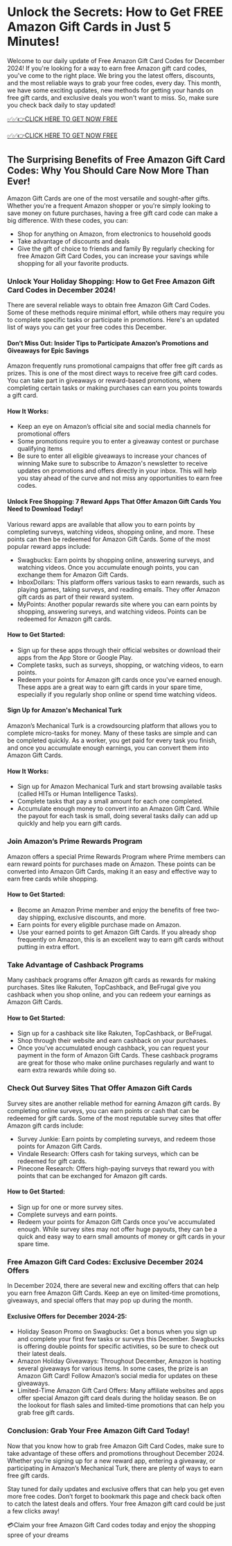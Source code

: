 
# Unlock the Secrets: How to Get FREE Amazon Gift Cards in Just 5 Minutes!

Welcome to our daily update of Free Amazon Gift Card Codes for December 2024! If you're looking for a way to earn free Amazon gift card codes, you've come to the right place. We bring you the latest offers, discounts, and the most reliable ways to grab your free codes, every day. This month, we have some exciting updates, new methods for getting your hands on free gift cards, and exclusive deals you won't want to miss. So, make sure you check back daily to stay updated!

[✅✅👉CLICK HERE TO GET NOW FREE](https://giftsurp.online/amazon/)

[✅✅👉CLICK HERE TO GET NOW FREE](https://giftsurp.online/amazon/)

## The Surprising Benefits of Free Amazon Gift Card Codes: Why You Should Care Now More Than Ever!

Amazon Gift Cards are one of the most versatile and sought-after gifts. Whether you're a frequent Amazon shopper or you're simply looking to save money on future purchases, having a free gift card code can make a big difference. With these codes, you can:

- Shop for anything on Amazon, from electronics to household goods
- Take advantage of discounts and deals
- Give the gift of choice to friends and family
By regularly checking for free Amazon Gift Card Codes, you can increase your savings while shopping for all your favorite products.

### Unlock Your Holiday Shopping: How to Get Free Amazon Gift Card Codes in December 2024!

There are several reliable ways to obtain free Amazon Gift Card Codes. Some of these methods require minimal effort, while others may require you to complete specific tasks or participate in promotions. Here's an updated list of ways you can get your free codes this December.

#### Don’t Miss Out: Insider Tips to Participate Amazon’s Promotions and Giveaways for Epic Savings

Amazon frequently runs promotional campaigns that offer free gift cards as prizes. This is one of the most direct ways to receive free gift card codes. You can take part in giveaways or reward-based promotions, where completing certain tasks or making purchases can earn you points towards a gift card.

#### How It Works:

- Keep an eye on Amazon’s official site and social media channels for promotional offers
- Some promotions require you to enter a giveaway contest or purchase qualifying items
- Be sure to enter all eligible giveaways to increase your chances of winning
Make sure to subscribe to Amazon's newsletter to receive updates on promotions and offers directly in your inbox. This will help you stay ahead of the curve and not miss any opportunities to earn free codes.

#### Unlock Free Shopping: 7 Reward Apps That Offer Amazon Gift Cards You Need to Download Today!

Various reward apps are available that allow you to earn points by completing surveys, watching videos, shopping online, and more. These points can then be redeemed for Amazon Gift Cards. Some of the most popular reward apps include:

- Swagbucks: Earn points by shopping online, answering surveys, and watching videos. Once you accumulate enough points, you can exchange them for Amazon Gift Cards.
- InboxDollars: This platform offers various tasks to earn rewards, such as playing games, taking surveys, and reading emails. They offer Amazon gift cards as part of their reward system.
- MyPoints: Another popular rewards site where you can earn points by shopping, answering surveys, and watching videos. Points can be redeemed for Amazon gift cards.

#### How to Get Started:
- Sign up for these apps through their official websites or download their apps from the App Store or Google Play.
- Complete tasks, such as surveys, shopping, or watching videos, to earn points.
- Redeem your points for Amazon gift cards once you've earned enough.
These apps are a great way to earn gift cards in your spare time, especially if you regularly shop online or spend time watching videos.

#### Sign Up for Amazon's Mechanical Turk
Amazon’s Mechanical Turk is a crowdsourcing platform that allows you to complete micro-tasks for money. Many of these tasks are simple and can be completed quickly. As a worker, you get paid for every task you finish, and once you accumulate enough earnings, you can convert them into Amazon Gift Cards.

#### How It Works:
- Sign up for Amazon Mechanical Turk and start browsing available tasks (called HITs or Human Intelligence Tasks).
- Complete tasks that pay a small amount for each one completed.
- Accumulate enough money to convert into an Amazon Gift Card.
While the payout for each task is small, doing several tasks daily can add up quickly and help you earn gift cards.

### Join Amazon’s Prime Rewards Program
Amazon offers a special Prime Rewards Program where Prime members can earn reward points for purchases made on Amazon. These points can be converted into Amazon Gift Cards, making it an easy and effective way to earn free cards while shopping.

#### How to Get Started:
- Become an Amazon Prime member and enjoy the benefits of free two-day shipping, exclusive discounts, and more.
- Earn points for every eligible purchase made on Amazon.
- Use your earned points to get Amazon Gift Cards.
If you already shop frequently on Amazon, this is an excellent way to earn gift cards without putting in extra effort.

### Take Advantage of Cashback Programs
Many cashback programs offer Amazon gift cards as rewards for making purchases. Sites like Rakuten, TopCashback, and BeFrugal give you cashback when you shop online, and you can redeem your earnings as Amazon Gift Cards.

#### How to Get Started:
- Sign up for a cashback site like Rakuten, TopCashback, or BeFrugal.
- Shop through their website and earn cashback on your purchases.
- Once you've accumulated enough cashback, you can request your payment in the form of Amazon Gift Cards.
These cashback programs are great for those who make online purchases regularly and want to earn extra rewards while doing so.

### Check Out Survey Sites That Offer Amazon Gift Cards
Survey sites are another reliable method for earning Amazon gift cards. By completing online surveys, you can earn points or cash that can be redeemed for gift cards. Some of the most reputable survey sites that offer Amazon gift cards include:

- Survey Junkie: Earn points by completing surveys, and redeem those points for Amazon Gift Cards.
- Vindale Research: Offers cash for taking surveys, which can be redeemed for gift cards.
- Pinecone Research: Offers high-paying surveys that reward you with points that can be exchanged for Amazon gift cards.
#### How to Get Started:
- Sign up for one or more survey sites.
- Complete surveys and earn points.
- Redeem your points for Amazon Gift Cards once you’ve accumulated enough.
While survey sites may not offer huge payouts, they can be a quick and easy way to earn small amounts of money or gift cards in your spare time.

### Free Amazon Gift Card Codes: Exclusive December 2024 Offers
In December 2024, there are several new and exciting offers that can help you earn free Amazon Gift Cards. Keep an eye on limited-time promotions, giveaways, and special offers that may pop up during the month.

#### Exclusive Offers for December 2024-25:
- Holiday Season Promo on Swagbucks: Get a bonus when you sign up and complete your first few tasks or surveys this December. Swagbucks is offering double points for specific activities, so be sure to check out their latest deals.
- Amazon Holiday Giveaways: Throughout December, Amazon is hosting several giveaways for various items. In some cases, the prize is an Amazon Gift Card! Follow Amazon’s social media for updates on these giveaways.
- Limited-Time Amazon Gift Card Offers: Many affiliate websites and apps offer special Amazon gift card deals during the holiday season. Be on the lookout for flash sales and limited-time promotions that can help you grab free gift cards.

### Conclusion: Grab Your Free Amazon Gift Card Today!
Now that you know how to grab free Amazon Gift Card Codes, make sure to take advantage of these offers and promotions throughout December 2024. Whether you’re signing up for a new reward app, entering a giveaway, or participating in Amazon’s Mechanical Turk, there are plenty of ways to earn free gift cards.

Stay tuned for daily updates and exclusive offers that can help you get even more free codes. Don’t forget to bookmark this page and check back often to catch the latest deals and offers. Your free Amazon gift card could be just a few clicks away!

💳Claim your free Amazon Gift Card codes today and enjoy the shopping spree of your dreams


